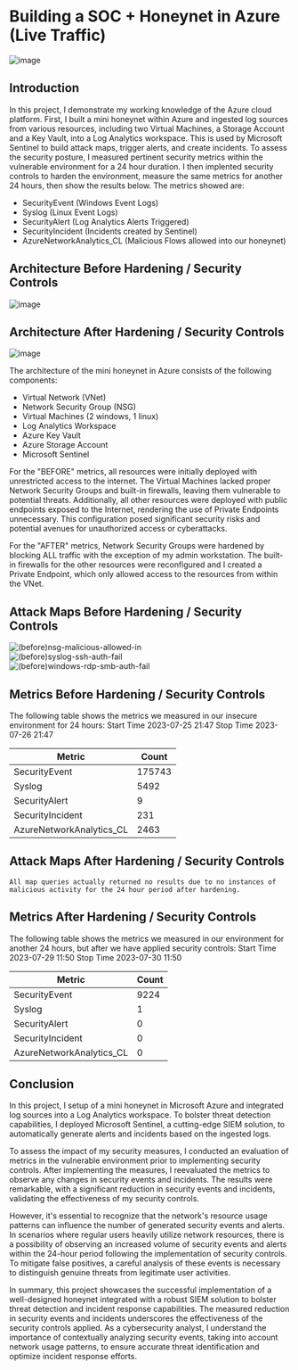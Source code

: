 # Building a SOC + Honeynet in Azure (Live Traffic)
![image](https://github.com/kvweldon/AZURE-SOC/assets/141193154/32724fd5-3bfe-4f03-aeaa-516b85cbaa01)



## Introduction

In this project, I demonstrate my working knowledge of the Azure cloud platform. First, I built a mini honeynet within Azure and ingested log sources from various resources, including two Virtual Machines, a Storage Account and a Key Vault, into a Log Analytics workspace. This is used by Microsoft Sentinel to build attack maps, trigger alerts, and create incidents. To assess the security posture, I measured pertinent security metrics within the vulnerable environment for a 24 hour duration. I then implented security controls to harden the environment, measure the same metrics for another 24 hours, then show the results below. The metrics showed are:

- SecurityEvent (Windows Event Logs)
- Syslog (Linux Event Logs)
- SecurityAlert (Log Analytics Alerts Triggered)
- SecurityIncident (Incidents created by Sentinel)
- AzureNetworkAnalytics_CL (Malicious Flows allowed into our honeynet)

## Architecture Before Hardening / Security Controls
![image](https://github.com/kvweldon/AZURE-SOC/assets/141193154/38a0f3fe-4e0f-43ed-b5bd-f900c9977100)



## Architecture After Hardening / Security Controls
![image](https://github.com/kvweldon/AZURE-SOC/assets/141193154/d2818f6a-b52f-40cf-a891-ebbff3fb0091)


The architecture of the mini honeynet in Azure consists of the following components:

- Virtual Network (VNet)
- Network Security Group (NSG)
- Virtual Machines (2 windows, 1 linux)
- Log Analytics Workspace
- Azure Key Vault
- Azure Storage Account
- Microsoft Sentinel

For the "BEFORE" metrics, all resources were initially deployed with unrestricted access to the internet. The Virtual Machines lacked proper Network Security Groups and built-in firewalls, leaving them vulnerable to potential threats. Additionally, all other resources were deployed with public endpoints exposed to the Internet, rendering the use of Private Endpoints unnecessary. This configuration posed significant security risks and potential avenues for unauthorized access or cyberattacks.

For the "AFTER" metrics, Network Security Groups were hardened by blocking ALL traffic with the exception of my admin workstation. The built-in firewalls for the other resources were reconfigured and I created a Private Endpoint, which only allowed access to the resources from within the VNet.

## Attack Maps Before Hardening / Security Controls
![(before)nsg-malicious-allowed-in](https://github.com/kvweldon/AZURE-SOC/assets/141193154/48739ffd-b9f0-4184-a219-77abffd239ef)
<br>
![(before)syslog-ssh-auth-fail](https://github.com/kvweldon/AZURE-SOC/assets/141193154/9a27871d-95b5-4067-9045-da3587d5f46d)
<br>
![(before)windows-rdp-smb-auth-fail](https://github.com/kvweldon/AZURE-SOC/assets/141193154/b6122e0f-fc0d-4b12-99d4-089df41a14d5)
<br>

## Metrics Before Hardening / Security Controls

The following table shows the metrics we measured in our insecure environment for 24 hours:
Start Time 2023-07-25 21:47
Stop Time 2023-07-26 21:47

| Metric                   | Count
| ------------------------ | -----
| SecurityEvent            | 175743
| Syslog                   | 5492
| SecurityAlert            | 9
| SecurityIncident         | 231
| AzureNetworkAnalytics_CL | 2463

## Attack Maps After Hardening / Security Controls

```All map queries actually returned no results due to no instances of malicious activity for the 24 hour period after hardening.```

## Metrics After Hardening / Security Controls

The following table shows the metrics we measured in our environment for another 24 hours, but after we have applied security controls:
Start Time 2023-07-29 11:50
Stop Time	2023-07-30 11:50

| Metric                   | Count
| ------------------------ | -----
| SecurityEvent            | 9224
| Syslog                   | 1
| SecurityAlert            | 0
| SecurityIncident         | 0
| AzureNetworkAnalytics_CL | 0

## Conclusion

In this project, I setup of a mini honeynet in Microsoft Azure and integrated log sources into a Log Analytics workspace. To bolster threat detection capabilities, I deployed Microsoft Sentinel, a cutting-edge SIEM solution, to automatically generate alerts and incidents based on the ingested logs.

To assess the impact of my security measures, I conducted an evaluation of metrics in the vulnerable environment prior to implementing security controls. After implementing the measures, I reevaluated the metrics to observe any changes in security events and incidents. The results were remarkable, with a significant reduction in security events and incidents, validating the effectiveness of my security controls.

However, it's essential to recognize that the network's resource usage patterns can influence the number of generated security events and alerts. In scenarios where regular users heavily utilize network resources, there is a possibility of observing an increased volume of security events and alerts within the 24-hour period following the implementation of security controls. To mitigate false positives, a careful analysis of these events is necessary to distinguish genuine threats from legitimate user activities.

In summary, this project showcases the successful implementation of a well-designed honeynet integrated with a robust SIEM solution to bolster threat detection and incident response capabilities. The measured reduction in security events and incidents underscores the effectiveness of the security controls applied. As a cybersecurity analyst, I understand the importance of contextually analyzing security events, taking into account network usage patterns, to ensure accurate threat identification and optimize incident response efforts.
